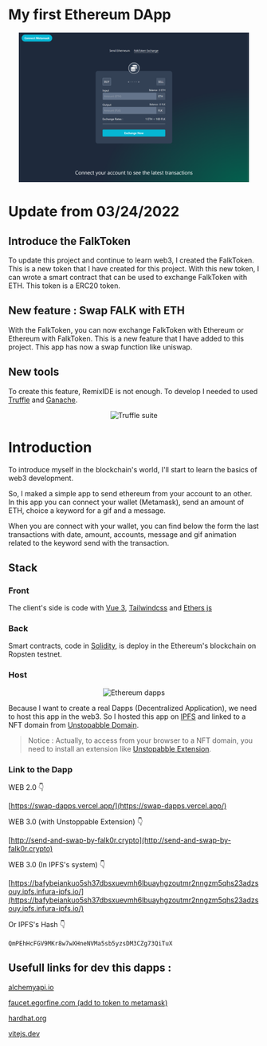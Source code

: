 # My first Ethereum DApp

<p align="center">
<img alt="Ethereum dapp" src="https://raw.githubusercontent.com/Falk0r/swap-dapps/main/eth-test-client/public/falkSwap.png?token=GHSAT0AAAAAABS2UCGMDI3DCJ5S2TOQGRRGYSEVSEQ" height="300">
</p>

# Update from 03/24/2022

## Introduce the FalkToken

To update this project and continue to learn web3, I created the FalkToken. This is a new token that I have created for this project. With this new token, I can wrote a smart contract that can be used to exchange FalkToken with ETH. This token is a ERC20 token.

## New feature : Swap FALK with ETH

With the FalkToken, you can now exchange FalkToken with Ethereum or Ethereum with FalkToken. This is a new feature that I have added to this project. This app has now a swap function like uniswap.

## New tools

To create this feature, RemixIDE is not enough. To develop I needed to used [Truffle](https://trufflesuite.com/) and [Ganache](https://trufflesuite.com/ganache/index.html).

<p align="center">
<img alt="Truffle suite" src="https://cryptonaute.fr/wp-content/uploads/2019/06/2019-06-08_08h04_50.jpg" height="100">
</p>

# Introduction

To introduce myself in the blockchain's world, I'll start to learn the basics of web3 development.

So, I maked a simple app to send ethereum from your account to an other. In this app you can connect your wallet (Metamask), send an amount of ETH, choice a keyword for a gif and a message.

When you are connect with your wallet, you can find below the form the last transactions with date, amount, accounts, message and gif animation related to the keyword send with the transaction.

## Stack

### Front

The client's side is code with [Vue 3](https://vuejs.org/), [Tailwindcss](https://tailwindcss.com/) and [Ethers js](https://docs.ethers.io/v5/single-page/)

### Back

Smart contracts, code in [Solidity](https://docs.soliditylang.org/en/v0.8.11/), is deploy in the Ethereum's blockchain on Ropsten testnet.

### Host

<p align="center">
<img alt="Ethereum dapps" src="https://miro.medium.com/max/770/0*B6BKEEkcGigwiR-_.png" height="100">
</p>

Because I want to create a real Dapps (Decentralized Application), we need to host this app in the web3. So I hosted this app on [IPFS](https://ipfs.io/) and linked to a NFT domain from [Unstopabble Domain](https://unstoppabledomains.com/?ref=45d96544f1184ad).

> Notice : Actually, to access from your browser to a NFT domain, you need to install an extension like [Unstopabble Extension](https://unstoppabledomains.com/extension).

### Link to the Dapp
WEB 2.0 👇

[https://swap-dapps.vercel.app/](https://swap-dapps.vercel.app/)

WEB 3.0 (with Unstoppable Extension) 👇

[http://send-and-swap-by-falk0r.crypto](http://send-and-swap-by-falk0r.crypto)

WEB 3.0 (In IPFS's system) 👇

[https://bafybeiankuo5sh37dbsxuevmh6lbuayhgzoutmr2nngzm5qhs23adzsouy.ipfs.infura-ipfs.io/](https://bafybeiankuo5sh37dbsxuevmh6lbuayhgzoutmr2nngzm5qhs23adzsouy.ipfs.infura-ipfs.io/)

Or IPFS's Hash  👇

`QmPEhHcFGV9MKr8w7wXHneNVMa5sb5yzsDM3CZg73QiTuX`


## Usefull links for dev this dapps :

[alchemyapi.io](https://dashboard.alchemyapi.io/)

[faucet.egorfine.com (add to token to metamask)](https://faucet.egorfine.com/)

[hardhat.org](https://hardhat.org/)

[vitejs.dev](https://vitejs.dev/)
